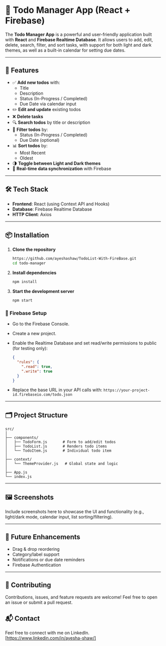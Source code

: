 # 📝 Todo Manager App (React + Firebase)

The **Todo Manager App** is a powerful and user-friendly application built with **React** and **Firebase Realtime Database**. It allows users to add, edit, delete, search, filter, and sort tasks, with support for both light and dark themes, as well as a built-in calendar for setting due dates.

---

## 🚀 Features

- ✅ **Add new todos** with:
  - Title
  - Description
  - Status (In-Progress / Completed)
  - Due Date via calendar input
- ✏️ **Edit and update** existing todos
- ❌ **Delete tasks**
- 🔍 **Search todos** by title or description
- 🎯 **Filter todos** by:
  - Status (In-Progress / Completed)
  - Due Date (optional)
- 📊 **Sort todos** by:
  - Most Recent
  - Oldest
- 🌗 **Toggle between Light and Dark themes**
- 🔄 **Real-time data synchronization** with Firebase

---

## 🛠️ Tech Stack

- **Frontend**: React (using Context API and Hooks)
- **Database**: Firebase Realtime Database
- **HTTP Client**: Axios

---

## 📦 Installation

1. **Clone the repository**
   ```bash https:
   https://github.com/ayeshashaw/TodoList-With-FireBase.git
   cd todo-manager
   ```

2. **Install dependencies**
   ```bash
   npm install
   ```

3. **Start the development server**
   ```bash
   npm start
   ```

### 🔧 Firebase Setup

- Go to the Firebase Console.
- Create a new project.
- Enable the Realtime Database and set read/write permissions to public (for testing only):
   ```json
   {
     "rules": {
       ".read": true,
       ".write": true
     }
   }
   ```

- Replace the base URL in your API calls with: `https://your-project-id.firebaseio.com/todo.json`

---

## 🗂️ Project Structure

```
src/
│
├── components/
│   ├── TodoForm.js       # Form to add/edit todos
│   ├── TodoList.js       # Renders todo items
│   └── TodoItem.js       # Individual todo item
│
├── context/
│   └── ThemeProvider.js   # Global state and logic
│
├── App.js
└── index.js
```

---

## 🖼️ Screenshots

Include screenshots here to showcase the UI and functionality (e.g., light/dark mode, calendar input, list sorting/filtering).

---

## 📌 Future Enhancements

- Drag & drop reordering
- Category/label support
- Notifications or due date reminders
- Firebase Authentication

---

## 🙌 Contributing

Contributions, issues, and feature requests are welcome! Feel free to open an issue or submit a pull request.


## 📬 Contact
Feel free to connect with me on LinkedIn. [https://www.linkedin.com/in/ayesha-shaw/]
